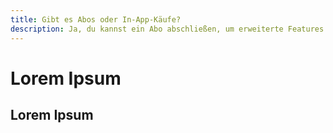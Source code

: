 ```yaml
---
title: Gibt es Abos oder In-App-Käufe?
description: Ja, du kannst ein Abo abschließen, um erweiterte Features zu nutzen. Details dazu findest du in den Einstellungen der App.
---
```


# Lorem Ipsum

## Lorem Ipsum
